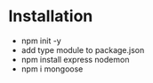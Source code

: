 # Installation

- npm init -y
- add type module to package.json
- npm install express nodemon
- npm i mongoose
